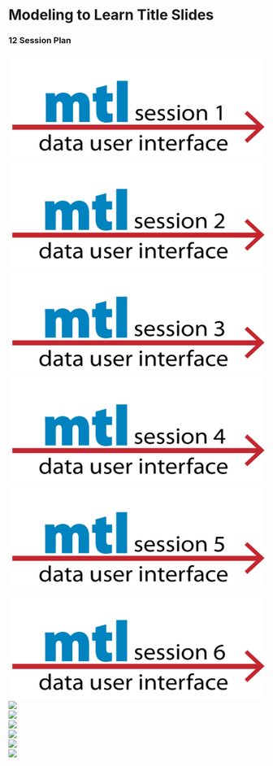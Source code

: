 # Modeling to Learn Title Slides

### 12 Session Plan    

 
![](https://github.com/lzim/teampsd/blob/master/resources/red_sessions/mtl_red_session1_data_ui.png)       
![](https://github.com/lzim/teampsd/blob/master/resources/red_sessions/mtl_red_session2_data_ui.png)         
![](https://github.com/lzim/teampsd/blob/master/resources/red_sessions/mtl_red_session3_data_ui.png)           
![](https://github.com/lzim/teampsd/blob/master/resources/red_sessions/mtl_red_session4_data_ui.png)            
![](https://github.com/lzim/teampsd/blob/master/resources/red_sessions/mtl_red_session5_data_ui.png)           
![](https://github.com/lzim/teampsd/blob/master/resources/red_sessions/mtl_red_session6_data_ui.png)          
![](https://github.com/lzim/teampsd/blob/master/resources/red_sessions/mtl_red_session7_data_ui.png)       
![](https://github.com/lzim/teampsd/blob/master/resources/red_sessions/mtl_red_session8_data_ui.png)          
![](https://github.com/lzim/teampsd/blob/master/resources/red_sessions/mtl_red_session9_data_ui.png)         
![](https://github.com/lzim/teampsd/blob/master/resources/red_sessions/mtl_red_session10_data_ui.png)           
![](https://github.com/lzim/teampsd/blob/master/resources/red_sessions/mtl_red_session11_data_ui.png)         
![](https://github.com/lzim/teampsd/blob/master/resources/red_sessions/mtl_red_session12_data_ui.png)        
